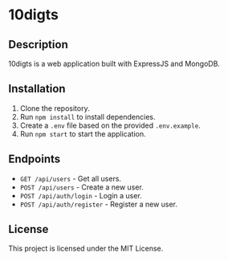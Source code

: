 # 10digts

## Description

10digts is a web application built with ExpressJS and MongoDB.

## Installation

1. Clone the repository.
2. Run `npm install` to install dependencies.
3. Create a `.env` file based on the provided `.env.example`.
4. Run `npm start` to start the application.

## Endpoints

- `GET /api/users` - Get all users.
- `POST /api/users` - Create a new user.
- `POST /api/auth/login` - Login a user.
- `POST /api/auth/register` - Register a new user.

## License

This project is licensed under the MIT License.
